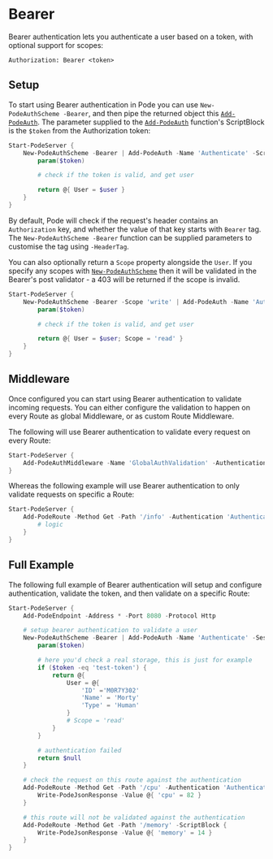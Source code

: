 # Bearer

Bearer authentication lets you authenticate a user based on a token, with optional support for scopes:

```plain
Authorization: Bearer <token>
```

## Setup

To start using Bearer authentication in Pode you can use `New-PodeAuthScheme -Bearer`, and then pipe the returned object this [`Add-PodeAuth`](../../../../Functions/Authentication/Add-PodeAuth). The parameter supplied to the [`Add-PodeAuth`](../../../../Functions/Authentication/Add-PodeAuth) function's ScriptBlock is the `$token` from the Authorization token:

```powershell
Start-PodeServer {
    New-PodeAuthScheme -Bearer | Add-PodeAuth -Name 'Authenticate' -ScriptBlock {
        param($token)

        # check if the token is valid, and get user

        return @{ User = $user }
    }
}
```

By default, Pode will check if the request's header contains an `Authorization` key, and whether the value of that key starts with `Bearer` tag. The `New-PodeAuthScheme -Bearer` function can be supplied parameters to customise the tag using `-HeaderTag`.

You can also optionally return a `Scope` property alongside the `User`. If you specify any scopes with [`New-PodeAuthScheme`](../../../../Functions/Authentication/New-PodeAuthScheme) then it will be validated in the Bearer's post validator - a 403 will be returned if the scope is invalid.

```powershell
Start-PodeServer {
    New-PodeAuthScheme -Bearer -Scope 'write' | Add-PodeAuth -Name 'Authenticate' -Sessionless -ScriptBlock {
        param($token)

        # check if the token is valid, and get user

        return @{ User = $user; Scope = 'read' }
    }
}
```

## Middleware

Once configured you can start using Bearer authentication to validate incoming requests. You can either configure the validation to happen on every Route as global Middleware, or as custom Route Middleware.

The following will use Bearer authentication to validate every request on every Route:

```powershell
Start-PodeServer {
    Add-PodeAuthMiddleware -Name 'GlobalAuthValidation' -Authentication 'Authenticate'
}
```

Whereas the following example will use Bearer authentication to only validate requests on specific a Route:

```powershell
Start-PodeServer {
    Add-PodeRoute -Method Get -Path '/info' -Authentication 'Authenticate' -ScriptBlock {
        # logic
    }
}
```

## Full Example

The following full example of Bearer authentication will setup and configure authentication, validate the token, and then validate on a specific Route:

```powershell
Start-PodeServer {
    Add-PodeEndpoint -Address * -Port 8080 -Protocol Http

    # setup bearer authentication to validate a user
    New-PodeAuthScheme -Bearer | Add-PodeAuth -Name 'Authenticate' -Sessionless -ScriptBlock {
        param($token)

        # here you'd check a real storage, this is just for example
        if ($token -eq 'test-token') {
            return @{
                User = @{
                    'ID' ='M0R7Y302'
                    'Name' = 'Morty'
                    'Type' = 'Human'
                }
                # Scope = 'read'
            }
        }

        # authentication failed
        return $null
    }

    # check the request on this route against the authentication
    Add-PodeRoute -Method Get -Path '/cpu' -Authentication 'Authenticate' -ScriptBlock {
        Write-PodeJsonResponse -Value @{ 'cpu' = 82 }
    }

    # this route will not be validated against the authentication
    Add-PodeRoute -Method Get -Path '/memory' -ScriptBlock {
        Write-PodeJsonResponse -Value @{ 'memory' = 14 }
    }
}
```
